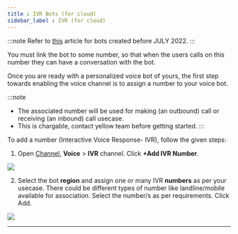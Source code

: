 ```yaml
---
title : IVR Bots (for cloud)
sidebar_label : IVR (for cloud)
---
```


:::note
Refer to [this](https://docs.yellow.ai/docs/platform_concepts/channelConfiguration/ivr-bots) article for bots created before JULY 2022.
:::


You must link the bot to some number, so that when the users calls on this number they can have a conversation with the bot. 

Once you are ready with a personalized voice bot of yours, the first step towards enabling the voice channel is to assign a number to your voice bot.

:::note
- The associated number will be used for making (an outbound) call or receiving (an inbound) call usecase.
- This is chargable, contact yellow team before getting started. 
:::


To add a number (Interactive Voice Response- IVR), follow the given steps: 

1. Open [Channel](https://docs.yellow.ai/docs/platform_concepts/channelConfiguration/overview), **Voice** > **IVR** channel. Click **+Add IVR Number**.

![](https://i.imgur.com/qrhWPLr.png)

2. Select the bot **region** and assign one or many IVR **numbers** as per your usecase. There could be different types of number like landline/mobile available for association. Select the number/s as per requirements. Click Add. 


![](https://i.imgur.com/iz1hH1F.png)

---